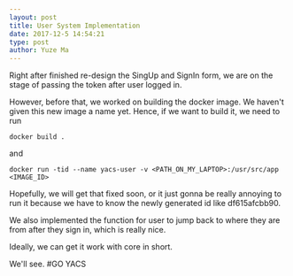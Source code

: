 ```yaml
---
layout: post
title: User System Implementation
date: 2017-12-5 14:54:21
type: post
author: Yuze Ma
---
```


Right after finished re-design the SingUp and SignIn form, we are on the stage of passing the token after user logged in.

However, before that, we worked on building the docker image. We haven't given this new image a name yet. Hence, if we want to build it, we need to run 
```
docker build .
```

and 

```
docker run -tid --name yacs-user -v <PATH_ON_MY_LAPTOP>:/usr/src/app <IMAGE_ID>
```

Hopefully, we will get that fixed soon, or it just gonna be really annoying to run it because we have to know the newly generated id like df615afcbb90.

We also implemented the function for user to jump back to where they are from after they sign in, which is really nice.

Ideally, we can get it work with core in short.

We'll see.
#GO YACS